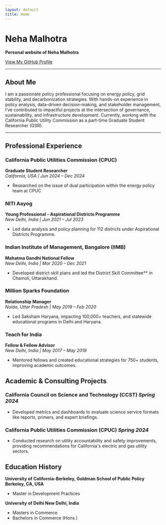 ```yaml
---
layout: default
title: Home
---
```


# Neha Malhotra

**Personal website of Neha Malhotra**

[View My GitHub Profile](https://github.com/yourusername)

---

## About Me

I am a passionate policy professional focusing on energy policy, grid stability, and decarbonization strategies. With hands-on experience in policy analysis, data-driven decision-making, and stakeholder management, I’ve contributed to impactful projects at the intersection of governance, sustainability, and infrastructure development. Currently, working with the California Public Utility Commission as a part-time Graduate Student Researcher (GSR).

---

## Professional Experience

### California Public Utilities Commission (CPUC)
**Graduate Student Researcher**  
*California, USA | Jun 2024 – Dec 2024*  
- Researched on the issue of dual participation within the energy policy team at CPUC

### NITI Aayog
**Young Professional - Aspirational Districts Programme**  
*New Delhi, India | Jun 2021 – Jul 2023*  
- Led data analysis and policy planning for 112 districts under Aspirational Districts Programme.

### Indian Institute of Management, Bangalore (IIMB)
**Mahatma Gandhi National Fellow**  
*New Delhi, India | Mar 2020 – Dec 2021*  
- Developed district skill plans and led the District Skill Committee** in Chamoli, Uttarakhand.

### Million Sparks Foundation
**Relationship Manager**  
*Noida, Uttar Pradesh | May 2019 – Feb 2020*  
- Led Saksham Haryana, impacting 100,000+ teachers, and statewide educational programs in Delhi and Haryana.

### Teach for India
**Fellow & Fellow Advisor**  
*New Delhi, India | May 2017 – May 2019*  
- Mentored fellows and created educational strategies for 750+ students, improving academic outcomes.

## Academic & Consulting Projects

### California Council on Science and Technology (CCST)  *Spring 2024*  
- Developed metrics and dashboards to evaluate science service formats like reports, primers, and expert briefings.  

### California Public Utilities Commission (CPUC)  *Spring 2024*  
- Conducted research on utility accountability and safety improvements, providing recommendations for California's electric and gas utility sectors.

## Education History
**University of California-Berkeley, Goldman School of Public Policy Berkeley, CA, USA**
- Master in Development Practices 

**University of Delhi New Delhi, India**
- Masters in Commerce  
- Bachelors in Commerce (Hons.)

